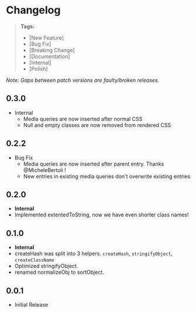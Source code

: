 # Changelog

> **Tags:**
> - [New Feature]
> - [Bug Fix]
> - [Breaking Change]
> - [Documentation]
> - [Internal]
> - [Polish]

_Note: Gaps between patch versions are faulty/broken releases._

## 0.3.0
  * Internal
    * Media queries are now inserted after normal CSS
    * Null and empty classes are now removed from rendered CSS

## 0.2.2
  * Bug Fix
    * Media queries are now inserted after parent entry. Thanks @MicheleBertoli
      !
    * New entries in existing media queries don't overwrite existing entries

## 0.2.0

 * **Internal**
  * Implemented extentedToString, now we have even shorter class names!

## 0.1.0

 * **Internal**
  * createHash was split into 3 helpers. `createHash`, `stringifyObject`, `createClassName`
  * Optimized stringifyObject.
  * renamed normalizeObj to sortObject.


## 0.0.1

  * Initial Release
